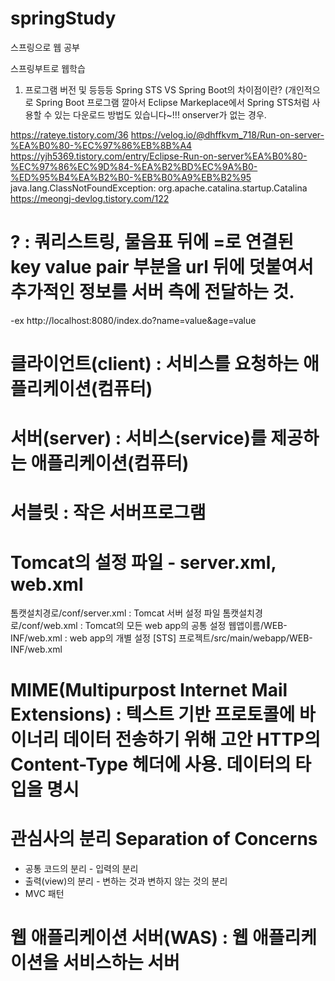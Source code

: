 # springStudy
스프링으로 웹 공부

스프링부트로 웹학습

1. 프로그램 버전 및 등등등
Spring STS VS Spring Boot의 차이점이란? (개인적으로 Spring Boot 프로그램 깔아서 Eclipse Markeplace에서 Spring STS처럼 사용할 수 있는 다운로드 방법도 있습니다~!!!
onserver가 없는 경우.

https://rateye.tistory.com/36
https://velog.io/@dhffkvm_718/Run-on-server-%EA%B0%80-%EC%97%86%EB%8B%A4
https://yjh5369.tistory.com/entry/Eclipse-Run-on-server%EA%B0%80-%EC%97%86%EC%9D%84-%EA%B2%BD%EC%9A%B0-%ED%95%B4%EA%B2%B0-%EB%B0%A9%EB%B2%95 java.lang.ClassNotFoundException: org.apache.catalina.startup.Catalina
https://meongj-devlog.tistory.com/122

# ? : 쿼리스트링, 물음표 뒤에 =로 연결된 key value pair 부분을 url 뒤에 덧붙여서 추가적인 정보를 서버 측에 전달하는 것.
-ex http://localhost:8080/index.do?name=value&age=value
# 클라이언트(client) : 서비스를 요청하는 애플리케이션(컴퓨터)
# 서버(server) : 서비스(service)를 제공하는 애플리케이션(컴퓨터)
# 서블릿 : 작은 서버프로그램

# Tomcat의 설정 파일 - server.xml, web.xml
톰캣설치경로/conf/server.xml : Tomcat 서버 설정 파일
톰캣설치경로/conf/web.xml : Tomcat의 모든 web app의 공통 설정
웹앱이름/WEB-INF/web.xml : web app의 개별 설정
[STS] 프로젝트/src/main/webapp/WEB-INF/web.xml

# MIME(Multipurpost Internet Mail Extensions) : 텍스트 기반 프로토콜에 바이너리 데이터 전송하기 위해 고안 HTTP의 Content-Type 헤더에 사용. 데이터의 타입을 명시

# 관심사의 분리 Separation of Concerns
 - 공통 코드의 분리 - 입력의 분리
 - 출력(view)의 분리 - 변하는 것과 변하지 않는 것의 분리
 - MVC 패턴

# 웹 애플리케이션 서버(WAS) : 웹 애플리케이션을 서비스하는 서버

